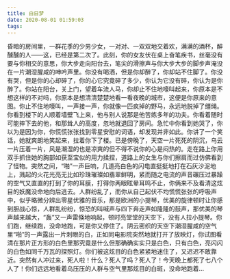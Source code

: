 ```yaml
---
title: 白日梦
date: 2020-08-01 01:59:03
tags:
---
```


昏暗的房间里，一群花季的少男少女，一对对、一双双地交着欢，满满的酒杯，醉醺醺的人——这，已经是第二次了。此刻，你的女友伏在桌上奋笔疾书，丝毫没有要与你相交的意思，你大步走向阳台去，笔尖的滑擦声与你大步大步的脚步声淹没在一片潮湿腥咸的呻吟声里。你没有喝酒，但是你却醉了，你却站不住脚了。你没有哭，但是你的心却碎了，你的心它究竟碎了多少，你认为它没有碎，你认为是你醉了。你站在阳台，关上门，望着车流人马，你却止不住地嚎叫起来，你原本是不想这样的不对吗，你原本是想清清楚楚地看一看夜晚的城市，这便是你原来的意图。你止不住地嚎叫，一声接一声，你就像一匹疯掉的野马，永远地脱掉了缰绳。你看到楼下的人顺着墙壁飞上来，他与别人说那是他苦练多年的功夫。你看着随时可能摔下去的他，和那耸人的高度，忽地就退回了房间。急忙中你看到她哭了，你以为是因为你，你慌慌张张找到零星安慰的词语，却发现并非如此。你讲了一个笑话，她就爽朗地笑起来，拉着你下了楼。已是傍晚了，天空一片死死的阴沉，乌云一片压着一片，风是潮湿的也是凉爽的但不得不说你的心是闷热的。走在路上你用双手抓住她的胸部如获至宝似的用力揉捏，道路上的女生与你们擦肩而过仿佛看到了怪物。突然之间，“啪”一声巨响，几道亮白色的闪电直挺挺地打在石灰沙泥地上，溅起的火花光亮无比如珍珠璀璨如翡翠鲜明，紧而随之电流的声音碾压过暴躁的空气又直直的打到了你的耳膜，打得你两眼眩晕耳鸣不止，你俩来不及看清这炫目的妖魔没命地向后逃去。人群纷乱了，而你从自己起伏不均慌慌张张的呼吸声中，似乎略微分辨出零星优雅的音乐，那是欧洲的小提琴，优美的旋律顿时让你感到胆战心惊，人群乱纷纷，惊恐的叫喊声与四下奔走声如隆隆的鼓声，那优美的琴声越来越大，“轰”又一声雷倏地响起，顿时亮堂堂的天空下，没有人拉小提琴。你们跑，继续跑，没命地跑，可是你又停住了。阴云密织的天空下潮湿腥咸的空气里“啪”的一声露出一片刺眼的白，正如同电影院突然地就打开了放映灯，你试图看清在那片正方形的白色里那究竟是什么但那确确实实只是白色，只有白色，亮闪闪的白色如同千万瓦的探照灯。你们被这炫目的白色紧紧地迷住了，又迟迟不敢靠近。突然有人冲过来，死人啦！什么？死人了吗？死人了！今天晚上都死了七八个人了！你们远远地看着乌压压的人群与空气里那炫目的白斑，没命地跑着…